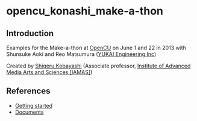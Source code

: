opencu_konashi_make-a-thon
==========================

## Introduction

Examples for the Make-a-thon at [OpenCU](http://www.opencu.com/) on June 1 and 22 in 2013 with Shunsuke Aoki and Reo Matsumura ([YUKAI Engineering Inc](http://www.ux-xu.com/))

Created by [Shigeru Kobayashi](https://www.facebook.com/yapan.org) (Associate professor, [Institute of Advanced Media Arts and Sciences [IAMAS]](http://www.iamas.ac.jp/))


## References

* [Getting started](http://konashi.ux-xu.com/getting_started/)
* [Documents](http://konashi.ux-xu.com/documents/)